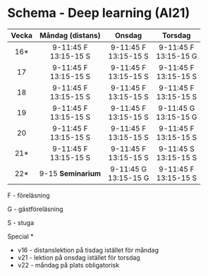# Schema - Deep learning (AI21)

| Vecka |     Måndag (distans)      |          Onsdag           |          Torsdag          |
| :---: | :-----------------------: | :-----------------------: | :-----------------------: |
| 16\*  | 9-11:45 F <br> 13:15-15 S | 9-11:45 F <br> 13:15-15 S | 9-11:45 F <br> 13:15-15 G |
|  17   | 9-11:45 F <br> 13:15-15 S | 9-11:45 F <br> 13:15-15 S | 9-11:45 F <br> 13:15-15 S |
|  18   | 9-11:45 F <br> 13:15-15 S | 9-11:45 F <br> 13:15-15 S | 9-11:45 F <br> 13:15-15 S |
|  19   | 9-11:45 F <br> 13:15-15 S | 9-11:45 F <br> 13:15-15 S | 9-11:45 G <br> 13:15-15 G |
|  20   | 9-11:45 F <br> 13:15-15 S | 9-11:45 F <br> 13:15-15 S | 9-11:45 F <br> 13:15-15 S |
| 21\*  | 9-11:45 F <br> 13:15-15 S | 9-11:45 F <br> 13:15-15 S | 9-11:45 S <br> 13:15-15 S |
| 22\*  |    9-15 **Seminarium**    | 9-11:45 G <br> 13:15-15 G | 9-11:45 F <br> 13:15-15 S |

F - föreläsning

G - gästföreläsning

S - stuga

Special \*

- v16 - distanslektion på tisdag istället för måndag
- v21 - lektion på onsdag istället för torsdag
- v22 - måndag på plats obligatorisk
